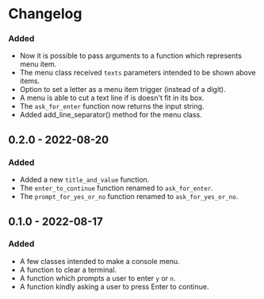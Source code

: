 # Changelog

<!-- ## [Unreleased] -->

### Added

- Now it is possible to pass arguments to a function which represents menu item.
- The menu class received `texts` parameters intended to be shown above items.
- Option to set a letter as a menu item trigger (instead of a digit).
- A menu is able to cut a text line if is doesn't fit in its box.
- The `ask_for_enter` function now returns the input string.
- Added add_line_separator() method for the menu class.

## 0.2.0 - 2022-08-20

### Added

- Added a new `title_and_value` function.
- The `enter_to_continue` function renamed to `ask_for_enter`.
- The `prompt_for_yes_or_no` function renamed to `ask_for_yes_or_no`.

## 0.1.0 - 2022-08-17

### Added

- A few classes intended to make a console menu.
- A function to clear a terminal.
- A function which prompts a user to enter `y` or `n`.
- A function kindly asking a user to press Enter to continue.
